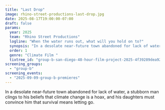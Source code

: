 ```yaml
---
title: "Last Drop"
image: rhino-street-productions-last-drop.jpg
date: 2025-08-17T19:00:00-07:00
draft: false
params:
  year: 2025
  team: "Rhino Street Productions"
  logline: "When the water runs out, what will you hold on to?"
  synopsis: "In a desolate near-future town abandoned for lack of water, a stubborn man clings to his beliefs that climate change is a hoax, and his daughters must convince him that survival means letting go."
  order: 1
  genre: "Climate Film "
  tixtree_id: "group-b-san-diego-48-hour-film-project-2025-4f39289dea92"
screening_groups:
  - "group-b"
screening_events:
  - "2025-09-09-group-b-premieres"
---
```


In a desolate near-future town abandoned for lack of water, a stubborn man clings to his beliefs that climate change is a hoax, and his daughters must convince him that survival means letting go.
